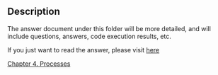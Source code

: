 ## Description

The answer document under this folder will be more detailed, and will include questions, answers, code execution results, etc.

If you just want to read the answer, please visit [here](../solution.md)

[Chapter 4. Processes](./ch4.md)
